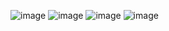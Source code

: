 ![image](https://user-images.githubusercontent.com/40974490/48150418-df4cb080-e27b-11e8-9780-2d1008322081.png)
![image](https://user-images.githubusercontent.com/40974490/48150507-1de26b00-e27c-11e8-8599-2b199790fb9c.png)
![image](https://user-images.githubusercontent.com/40974490/48150521-276bd300-e27c-11e8-9230-2675412f32d6.png)
![image](https://user-images.githubusercontent.com/40974490/48150543-33579500-e27c-11e8-95c6-e02c1505c626.png)

